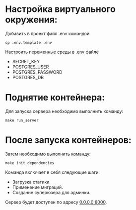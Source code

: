 # Настройка виртуального окружения:

Добавить в проект файл .env командой
```console
cp .env.template .env
```
Настроить переменные среды в .env файле
- SECRET_KEY
- POSTGRES_USER
- POSTGRES_PASSWORD
- POSTGRES_DB

# Поднятие контейнера:
Для запуска сервера необходимо выполнить команду: 
```console
make run_server
```

# После запуска контейнеров:
Затем необходимо выполнить команду:
```console
make init_dependencies
```
Команда включает в себя следующие шаги:
- Загрузка статики.
- Применение миграций.
- Создание суперюзера для админки.

Сервер будет доступен по адресу [0.0.0.0:8000](http://0.0.0.0:8000/admin/).